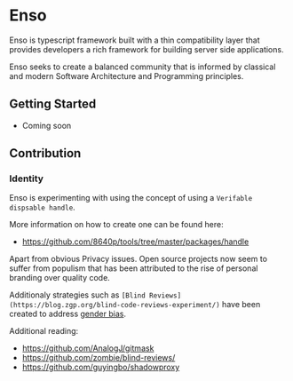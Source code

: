 # Enso

Enso is typescript framework built with a thin compatibility layer
that provides developers a rich framework for building server side applications.

Enso seeks to create a balanced community that is informed by classical
and modern Software Architecture and Programming principles.

## Getting Started

- Coming soon

## Contribution

### Identity

Enso is experimenting with using the concept of using a `Verifable dispsable handle`.

More information on how to create one can be found here:

* https://github.com/8640p/tools/tree/master/packages/handle

Apart from obvious Privacy issues. Open source projects now seem to suffer from
populism that has been attributed to the rise of personal branding over quality code.

Additionaly strategies such as `[Blind Reviews](https://blog.zgp.org/blind-code-reviews-experiment/)` have been created to address [gender bias](https://blog.mozilla.org/blog/2018/03/08/gender-bias-code-reviews/).

Additional reading:

* https://github.com/AnalogJ/gitmask
* https://github.com/zombie/blind-reviews/
* https://github.com/guyingbo/shadowproxy
